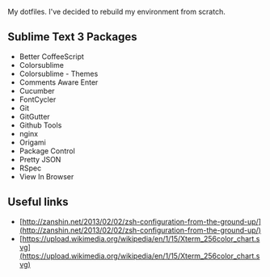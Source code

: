 My dotfiles. I've decided to rebuild my environment from scratch.

## Sublime Text 3 Packages

* Better CoffeeScript
* Colorsublime
* Colorsublime - Themes
* Comments Aware Enter
* Cucumber
* FontCycler
* Git
* GitGutter
* Github Tools
* nginx
* Origami
* Package Control
* Pretty JSON
* RSpec
* View In Browser

## Useful links

* [http://zanshin.net/2013/02/02/zsh-configuration-from-the-ground-up/](http://zanshin.net/2013/02/02/zsh-configuration-from-the-ground-up/)
* [https://upload.wikimedia.org/wikipedia/en/1/15/Xterm_256color_chart.svg](https://upload.wikimedia.org/wikipedia/en/1/15/Xterm_256color_chart.svg)
